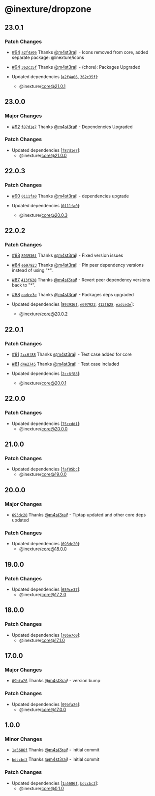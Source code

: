 # @inexture/dropzone

## 23.0.1

### Patch Changes

- [#94](https://github.com/inexture-solutions/inxui/pull/94) [`a2f4a06`](https://github.com/inexture-solutions/inxui/commit/a2f4a062354d47648aba79097a2816ed24eab90a) Thanks [@m4st3rai](https://github.com/m4st3rai)! - Icons removed from core, added separate package: @inexture/icons

- [#94](https://github.com/inexture-solutions/inxui/pull/94) [`362c35f`](https://github.com/inexture-solutions/inxui/commit/362c35ffa1aea2583b06dacde80a6299b728b701) Thanks [@m4st3rai](https://github.com/m4st3rai)! - (chore): Packages Upgraded

- Updated dependencies [[`a2f4a06`](https://github.com/inexture-solutions/inxui/commit/a2f4a062354d47648aba79097a2816ed24eab90a), [`362c35f`](https://github.com/inexture-solutions/inxui/commit/362c35ffa1aea2583b06dacde80a6299b728b701)]:
  - @inexture/core@21.0.1

## 23.0.0

### Major Changes

- [#92](https://github.com/inexture-solutions/inxui/pull/92) [`f87d1e7`](https://github.com/inexture-solutions/inxui/commit/f87d1e76bc149fe24272cadb039ec3a75d69d94d) Thanks [@m4st3rai](https://github.com/m4st3rai)! - Dependencies Upgraded

### Patch Changes

- Updated dependencies [[`f87d1e7`](https://github.com/inexture-solutions/inxui/commit/f87d1e76bc149fe24272cadb039ec3a75d69d94d)]:
  - @inexture/core@21.0.0

## 22.0.3

### Patch Changes

- [#90](https://github.com/inexture-solutions/inxui/pull/90) [`0111fa0`](https://github.com/inexture-solutions/inxui/commit/0111fa07808e8c3768f0dcd1cec81578178312fc) Thanks [@m4st3rai](https://github.com/m4st3rai)! - dependencies upgrade

- Updated dependencies [[`0111fa0`](https://github.com/inexture-solutions/inxui/commit/0111fa07808e8c3768f0dcd1cec81578178312fc)]:
  - @inexture/core@20.0.3

## 22.0.2

### Patch Changes

- [#88](https://github.com/inexture-solutions/inxui/pull/88) [`893936f`](https://github.com/inexture-solutions/inxui/commit/893936fc0e2e67706aeec36c24d46c1079705fca) Thanks [@m4st3rai](https://github.com/m4st3rai)! - Fixed version issues

- [#84](https://github.com/inexture-solutions/inxui/pull/84) [`e697923`](https://github.com/inexture-solutions/inxui/commit/e6979233d4e7e8a5651805238665e8e25d422be1) Thanks [@m4st3rai](https://github.com/m4st3rai)! - Pin peer dependency versions instead of using "\*".

- [#87](https://github.com/inexture-solutions/inxui/pull/87) [`413f628`](https://github.com/inexture-solutions/inxui/commit/413f62886ca89cb813cf894cfd8a97beacbcec29) Thanks [@m4st3rai](https://github.com/m4st3rai)! - Revert peer dependency versions back to "\*".

- [#88](https://github.com/inexture-solutions/inxui/pull/88) [`eadce3e`](https://github.com/inexture-solutions/inxui/commit/eadce3e9372eea81091175f7da34697ba447e2f9) Thanks [@m4st3rai](https://github.com/m4st3rai)! - Packages deps upgraded

- Updated dependencies [[`893936f`](https://github.com/inexture-solutions/inxui/commit/893936fc0e2e67706aeec36c24d46c1079705fca), [`e697923`](https://github.com/inexture-solutions/inxui/commit/e6979233d4e7e8a5651805238665e8e25d422be1), [`413f628`](https://github.com/inexture-solutions/inxui/commit/413f62886ca89cb813cf894cfd8a97beacbcec29), [`eadce3e`](https://github.com/inexture-solutions/inxui/commit/eadce3e9372eea81091175f7da34697ba447e2f9)]:
  - @inexture/core@20.0.2

## 22.0.1

### Patch Changes

- [#81](https://github.com/inexture-solutions/inxui/pull/81) [`2cc6f88`](https://github.com/inexture-solutions/inxui/commit/2cc6f8856dc38cb55dbb688ba4a1c364e7dfd5ed) Thanks [@m4st3rai](https://github.com/m4st3rai)! - Test case added for core

- [#81](https://github.com/inexture-solutions/inxui/pull/81) [`d4e2745`](https://github.com/inexture-solutions/inxui/commit/d4e274568eb8fea6a7671540d579fe9eee405d6e) Thanks [@m4st3rai](https://github.com/m4st3rai)! - Test case included

- Updated dependencies [[`2cc6f88`](https://github.com/inexture-solutions/inxui/commit/2cc6f8856dc38cb55dbb688ba4a1c364e7dfd5ed)]:
  - @inexture/core@20.0.1

## 22.0.0

### Patch Changes

- Updated dependencies [[`75ccdd1`](https://github.com/inexture-solutions/inxui/commit/75ccdd133132b305525e9197e944416358b3e146)]:
  - @inexture/core@20.0.0

## 21.0.0

### Patch Changes

- Updated dependencies [[`faf85bc`](https://github.com/inexture-solutions/inxui/commit/faf85bc6a2a4ce213a08e2a05ca565088e3f2879)]:
  - @inexture/core@19.0.0

## 20.0.0

### Major Changes

- [`693dc20`](https://github.com/inexture-solutions/inxui/commit/693dc20df83d992fa8b3edcbc919afda6747a901) Thanks [@m4st3rai](https://github.com/m4st3rai)! - Tiptap updated and other core deps updated

### Patch Changes

- Updated dependencies [[`693dc20`](https://github.com/inexture-solutions/inxui/commit/693dc20df83d992fa8b3edcbc919afda6747a901)]:
  - @inexture/core@18.0.0

## 19.0.0

### Patch Changes

- Updated dependencies [[`659ce37`](https://github.com/inexture-solutions/inxui/commit/659ce373e82e70920631a66f001bc6f28bf97d71)]:
  - @inexture/core@17.2.0

## 18.0.0

### Patch Changes

- Updated dependencies [[`70be7c0`](https://github.com/inexture-solutions/inxui/commit/70be7c001afa5463cbe78d14be6db9b67a959e61)]:
  - @inexture/core@17.1.0

## 17.0.0

### Major Changes

- [`09bfa26`](https://github.com/inexture-solutions/inxui/commit/09bfa267b5ccddb31d728f9dd8197c396b0bb44a) Thanks [@m4st3rai](https://github.com/m4st3rai)! - version bump

### Patch Changes

- Updated dependencies [[`09bfa26`](https://github.com/inexture-solutions/inxui/commit/09bfa267b5ccddb31d728f9dd8197c396b0bb44a)]:
  - @inexture/core@17.0.0

## 1.0.0

### Minor Changes

- [`1a5686f`](https://github.com/inexture-solutions/inxui/commit/1a5686f80af7fab18209e9e4ecbb0adefcca25f0) Thanks [@m4st3rai](https://github.com/m4st3rai)! - initial commit

- [`bdccbc3`](https://github.com/inexture-solutions/inxui/commit/bdccbc3bc46a49a8a597daa04ce1adcbf83e3056) Thanks [@m4st3rai](https://github.com/m4st3rai)! - initial commit

### Patch Changes

- Updated dependencies [[`1a5686f`](https://github.com/inexture-solutions/inxui/commit/1a5686f80af7fab18209e9e4ecbb0adefcca25f0), [`bdccbc3`](https://github.com/inexture-solutions/inxui/commit/bdccbc3bc46a49a8a597daa04ce1adcbf83e3056)]:
  - @inexture/core@0.1.0
